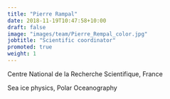 ```yaml
---
title: "Pierre Rampal"
date: 2018-11-19T10:47:58+10:00
draft: false
image: "images/team/Pierre_Rempal_color.jpg"
jobtitle: "Scientific coordinator"
promoted: true
weight: 1
---
```


Centre National de la Recherche Scientifique, France

Sea ice physics, Polar Oceanography
